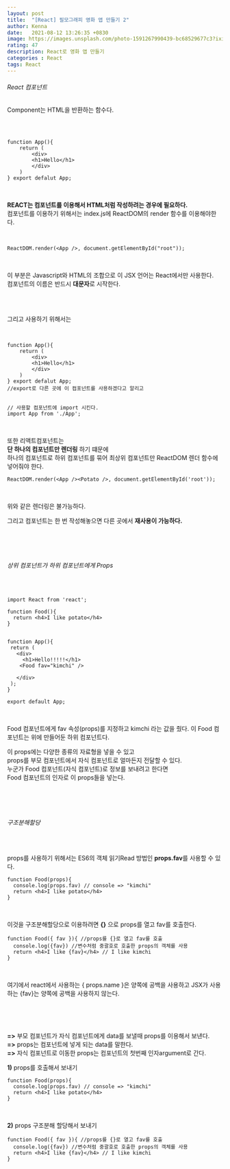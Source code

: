```yaml
---
layout: post
title:  "[React] 필모그래피 영화 앱 만들기 2"
author: Kenna
date:   2021-08-12 13:26:35 +0830
image: https://images.unsplash.com/photo-1591267990439-bc68529677c3?ixid=MnwxMjA3fDB8MHxwaG90by1wYWdlfHx8fGVufDB8fHx8&ixlib=rb-1.2.1&auto=format&fit=crop&w=1336&q=80
rating: 47
description: React로 영화 앱 만들기
categories : React
tags: React
---
```

###### React 컴포넌트

Component는 HTML을 반환하는 함수다.

<br>

```

function App(){
    return (
        <div>
        <h1>Hello</h1>
        </div>
    )
} export defalut App;

```

<br>

**REACT는 컴포넌트를 이용해서 HTML처럼 작성하려는 경우에 필요하다.**  
컴포넌트를 이용하기 위해서는 index.js에 ReactDOM의 render 함수를 이용해야한다.   

<br>

```
ReactDOM.render(<App />, document.getElementById("root"));
```
<br>

이 부분은 Javascript와 HTML의 조합으로 이 JSX 언어는 React에서만 사용한다.  
컴포넌트의 이름은 반드시 **대문자**로 시작한다. 

<br>
<br>

그리고 사용하기 위해서는 

<br>

```
function App(){
    return (
        <div>
        <h1>Hello</h1>
        </div>
    )
} export defalut App;
//export로 다른 곳에 이 컴포넌트를 사용하겠다고 알리고


// 사용할 컴포넌트에 import 시킨다.
import App from './App';

```
<br>

또한 리액트컴포넌트는   
**단 하나의 컴포넌트만 렌더링** 하기 떄문에  
하나의 컴포넌트로 하위 컴포넌트를 묶어 최상위 컴포넌트만 ReactDOM 렌더 함수에 넣어줘야 한다.
<br>

```
ReactDOM.render(<App /><Potato />, document.getElementById('root')); 
```
<br>

위와 같은 렌더링은 불가능하다.  

그리고 컴포넌트는 한 번 작성해놓으면 다른 곳에서 **재사용이 가능하다.**

<br>
<br>
<br>

###### 상위 컴포넌트가 하위 컴포넌트에게 Props
<br>

```
import React from 'react';

function Food(){
  return <h4>I like potato</h4>
}


function App(){
 return (
   <div>
     <h1>Hello!!!!!</h1>
    <Food fav="kimchi" />

   </div>
 );
}

export default App;
```
<br>


Food 컴포넌트에게 fav 속성(props)를 지정하고 kimchi 라는 값을 줬다.
이 Food 컴포넌트는 위에 만들어둔 하위 컴포넌트다.

이 props에는 다양한 종류의 자료형을 넣을 수 있고  
props를 부모 컴포넌트에서 자식 컴포넌트로 얼마든지 전달할 수 있다.  
누군가 Food 컴포넌트(자식 컴포넌트)로 정보를 보내려고 한다면  
Food 컴포넌트의 인자로 이 props들을 넣는다.   

<br>
<br>
<br>

###### 구조분해할당
<br>

props를 사용하기 위해서는 ES6의 객체 읽기Read 방법인 **props.fav**를 사용할 수 있다.
<br>

```
function Food(props){
  console.log(props.fav) // console => "kimchi"
  return <h4>I like potato</h4>
}
```
<br>

이것을 구조분해할당으로 이용하려면 **{}** 으로 props를 열고 fav를 호출한다.
<br>

```
function Food({ fav }){ //props를 {}로 열고 fav를 호출
  console.log({fav}) //변수처럼 중괄호로 호출한 props의 객체를 사용
  return <h4>I like {fav}</h4> // I like kimchi
}

```

<br>

여기에서 react에서 사용하는 { props.name }은 양쪽에 공백을 사용하고
JSX가 사용하는 {fav}는 양쪽에 공백을 사용하지 않는다.

<br>
<br>
<br>


**=>** 부모 컴포넌트가 자식 컴포넌트에게 data를 보낼때 props를 이용해서 보낸다.  
**=>** props는 컴포넌트에 넣게 되는 data를 말한다.   
**=>** 자식 컴포넌트로 이동한 props는 컴포넌트의 첫번째 인자argument로 간다.  


**1)** props를 호출해서 보내기
<br>

```
function Food(props){
  console.log(props.fav) // console => "kimchi"
  return <h4>I like potato</h4>
}
```
<br>

**2)** props 구조분해 할당해서 보내기
<br>

```
function Food({ fav }){ //props를 {}로 열고 fav를 호출
  console.log({fav}) //변수처럼 중괄호로 호출한 props의 객체를 사용
  return <h4>I like {fav}</h4> // I like kimchi
}

```